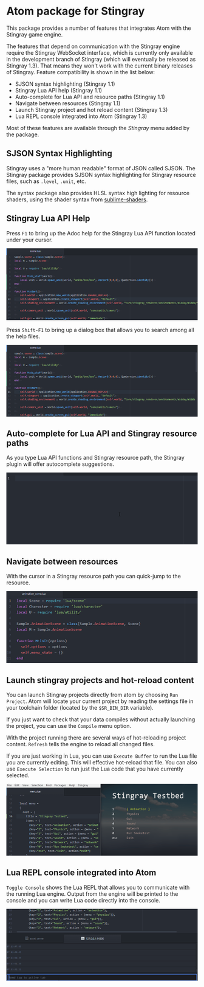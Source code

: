 # Atom package for Stingray

This package provides a number of features that integrates Atom
with the Stingray game engine.

The features that depend on communication with the Stingray engine require
the Stingray WebSocket interface, which is currently only available in the
development branch of Stingray (which will eventually be released as Stingray
1.3). That means they won't work with the current binary releases of Stingray.
Feature compatibility is shown in the list below:

* SJSON syntax highlighting (Stingray 1.1)
* Stingray Lua API help (Stingray 1.1)
* Auto-complete for Lua API and resource paths (Stingray 1.1)
* Navigate between resources (Stingray 1.1)
* Launch Stingray project and hot reload content (Stingray 1.3)
* Lua REPL console integrated into Atom (Stingray 1.3)

Most of these features are available through the *Stingray* menu
added by the package.

## SJSON Syntax Highlighting

Stingray uses a "more human readable" format of JSON called SJSON.
The Stingray package provides SJSON syntax highlighting for
Stingray resource files, such as `.level`, `.unit`, etc.

The syntax package also provides HLSL syntax high lighting for
resource shaders, using the shader syntax from [sublime-shaders](https://github.com/noct/sublime-shaders).

## Stingray Lua API Help

Press `F1` to bring up the Adoc help for the Stingray Lua API
function located under your cursor.

![](docs/help-selection.gif)

Press `Shift-F1` to bring up a dialog box that allows you to search among all the help files.

![](docs/help.gif)

## Auto-complete for Lua API and Stingray resource paths

As you type Lua API functions and Stingray resource path, the Stingray
plugin will offer autocomplete suggestions.

![](docs/autocomplete.gif)

## Navigate between resources

With the cursor in a Stingray resource path you can quick-jump to the
resource.

![](docs/go-to-resource.gif)

## Launch stingray projects and hot-reload content

You can launch Stingray projects directly from atom by choosing
`Run Project`. Atom will locate your current project by reading
the settings file in your toolchain folder (located by the `$SR_BIN_DIR`
variable).

If you just want to check that your data compiles without actually
launching the project, you can use the `Compile` menu
option.

With the project running there are several ways of hot-reloading
project content. `Refresh` tells the engine to reload all changed files.

If you are just working in Lua, you can use `Execute Buffer` to
run the Lua file you are currently editing. This will effective hot-reload
that file. You can also use `Execute Selection` to run just the
Lua code that you have currently selected.

![](docs/refresh.gif)

## Lua REPL console integrated into Atom

`Toggle Console` shows the Lua REPL that allows you to communicate
with the running Lua engine. Output from the engine will be printed
to the console and you can write Lua code directly into the console.

![](docs/repl.gif)
